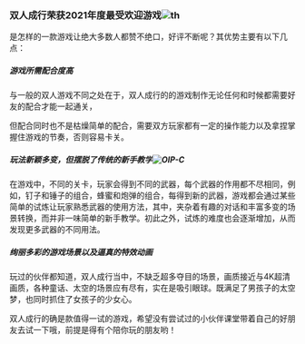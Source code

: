 ### 双人成行荣获2021年度最受欢迎游戏![th](C:\Users\1\OneDrive\桌面\th.jpg)



是怎样的一款游戏让绝大多数人都赞不绝口，好评不断呢？其优势主要有以下几点：

##### 游戏所需配合度高

与一般的双人游戏不同之处在于，双人成行的的游戏制作无论任何和时候都需要好友的配合才能一起通关，

但配合同时也不是枯燥简单的配合，需要双方玩家都有一定的操作能力以及拿捏掌握住游戏的节奏，否则容易卡关。

##### 玩法新颖多变，但摆脱了传统的新手教学![OIP-C](C:\Users\1\OneDrive\桌面\OIP-C.jpg)

在游戏中，不同的关卡，玩家会得到不同的武器，每个武器的作用都不尽相同，例如，钉子和锤子的组合，蜂蜜和炮弹的组合，每得到新的武器，游戏都会通过某些简单的试炼让玩家熟悉武器的使用方法，其中，夹杂着有趣的对话和丰富多变的场景转换，而并非一味简单的新手教学。初此之外，试炼的难度也会逐渐增加，从而发现更多武器的不同用法。

##### 绚丽多彩的游戏场景以及逼真的特效动画

玩过的伙伴都知道，双人成行当中，不缺乏超多夺目的场景，画质接近与4K超清画质，各种童话、太空的场景应有尽有，实在是吸引眼球。既满足了男孩子的太空梦，也同时抓住了女孩子的少女心。



双人成行的确是款值得一试的游戏，希望没有尝试过的小伙伴课堂带着自己的好朋友去试一下哦，前提是得有个陪你玩的朋友哟！